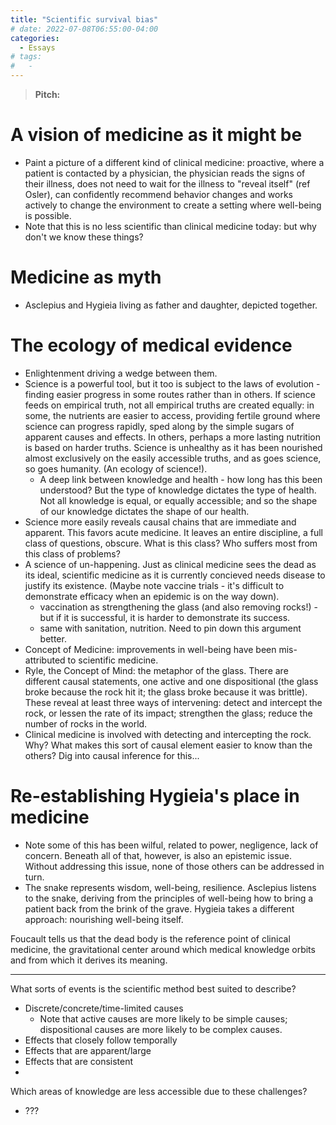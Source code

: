 ```yaml
---
title: "Scientific survival bias"
# date: 2022-07-08T06:55:00-04:00
categories:
  - Essays
# tags:
#   - 
---
```


> __Pitch:__ 

<!-- > Brief: Why has clinical medicine enjoyed such dominance? One could envision a world where a person arrives at the physician with a complaint and the physician prescribes changes in lifestyle, is able to identify the early precursors of more serious disease, suggests how to change one's life or environment to avoid disease. [Frame this as a struggle between the two Greek gods of medicine - Asclepius and Hygieia]
> 
> Note this is no less scientific than the evidence-based medicine we have today. We could even envision a science of behavior where we have a good idea how to communicate with patients, and how to help them effectively change their behavior and environment. 
> 
> Instead, we're left with an interventionist medicine. Why? 
> 
> Enlightenment fascination with science - this is right and good. 
> 
> However, we think of science as revealing truth. Perhaps we can even take the radical perspective that science can reveal all truth, or at least all useful truth. 
> 
> But we can't deny that science also has a strong selection bias, revealing some truths more easily than others: it more readily reveals truths where cause and effect are tightly linked, close together in time, have a strong effect. 
> 
> Such truths are more readily apparent in the context of acute disease: we can expect rapid change, either for the better or for the worse; and due to the acuity, any change is sharply visible. 
> 
> Because there is less scientific friction, the science of acute medicine lept forward much faster than the science of (the other Greek god). 
> 
> Then there was a pride: that the other type of medicine is unscientific, alternative, of second tier. Simply because it is harder. 
> 
> How can we fix this? We are in a new age where the other Greek god can begin showing his side. 
> 
> But we need to do this without exploitation - we have to act against the scientific friction that already exists. There are lots of problems still to solve in acute medicine, and if we do what is most natural, we will continue only revealing these. 
> 
> (some Greek sense that it is effortful to work against the inertia of the world?) 
> 
> 
> For something later - note Iaso was the goddess of recuperation from illness, or resilience.... 
> 
> Hygieia feeding a snake, with Asclepus doing... what with it? 
> 
> The snake revealing remedies to Asclepus - but Hygiea feeding the snake, as symbol of wisdom and health and resurrection (according to the wiki...)  -->

<!-- --- -->

# A vision of medicine as it might be
- Paint a picture of a different kind of clinical medicine: proactive, where a patient is contacted by a physician, the physician reads the signs of their illness, does not need to wait for the illness to "reveal itself" (ref Osler), can confidently recommend behavior changes and works actively to change the environment to create a setting where well-being is possible. 
- Note that this is no less scientific than clinical medicine today: but why don't we know these things? 

# Medicine as myth
- Asclepius and Hygieia living as father and daughter, depicted together. 

# The ecology of medical evidence
- Enlightenment driving a wedge between them. 
- Science is a powerful tool, but it too is subject to the laws of evolution - finding easier progress in some routes rather than in others. If science feeds on empirical truth, not all empirical truths are created equally: in some, the nutrients are easier to access, providing fertile ground where science can progress rapidly, sped along by the simple sugars of apparent causes and effects. In others, perhaps a more lasting nutrition is based on harder truths. Science is unhealthy as it has been nourished almost exclusively on the easily accessible truths, and as goes science, so goes humanity. (An ecology of science!). 
  - A deep link between knowledge and health - how long has this been understood? But the type of knowledge dictates the type of health. Not all knowledge is equal, or equally accessible; and so the shape of our knowledge dictates the shape of our health. 
- Science more easily reveals causal chains that are immediate and apparent. This favors acute medicine. It leaves an entire discipline, a full class of questions, obscure. What is this class? Who suffers most from this class of problems? 
- A science of un-happening. Just as clinical medicine sees the dead as its ideal, scientific medicine as it is currently concieved needs disease to justify its existence. (Maybe note vaccine trials - it's difficult to demonstrate efficacy when an epidemic is on the way down). 
  - vaccination as strengthening the glass (and also removing rocks!) - but if it is successful, it is harder to demonstrate its success. 
  - same with sanitation, nutrition. Need to pin down this argument better. 
- Concept of Medicine: improvements in well-being have been mis-attributed to scientific medicine. 
- Ryle, the Concept of Mind: the metaphor of the glass. There are different causal statements, one active and one dispositional (the glass broke because the rock hit it; the glass broke because it was brittle). These reveal at least three ways of intervening: detect and intercept the rock, or lessen the rate of its impact; strengthen the glass; reduce the number of rocks in the world. 
- Clinical medicine is involved with detecting and intercepting the rock. Why? What makes this sort of causal element easier to know than the others? Dig into causal inference for this... 

# Re-establishing Hygieia's place in medicine 
- Note some of this has been wilful, related to power, negligence, lack of concern. Beneath all of that, however, is also an epistemic issue. Without addressing this issue, none of those others can be addressed in turn. 
- The snake represents wisdom, well-being, resilience. Asclepius listens to the snake, deriving from the principles of well-being how to bring a patient back from the brink of the grave. Hygieia takes a different approach: nourishing well-being itself. 

Foucault tells us that the dead body is the reference point of clinical medicine, the gravitational center around which medical knowledge orbits and from which it derives its meaning.  


--- 

What sorts of events is the scientific method best suited to describe? 
- Discrete/concrete/time-limited causes
  - Note that active causes are more likely to be simple causes; dispositional causes are more likely to be complex causes. 
- Effects that closely follow temporally 
- Effects that are apparent/large 
- Effects that are consistent 
- 

Which areas of knowledge are less accessible due to these challenges? 
- ???


